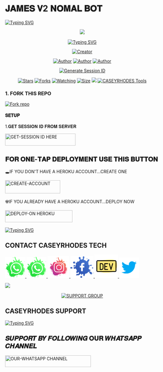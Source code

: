 #        𝐉𝐀𝐌𝐄𝐒 𝐕2 𝐍𝐎𝐌𝐀𝐋 𝐁𝐎𝐓

   <a>
                                      <a href="https://git.io/typing-svg"><img src="https://readme-typing-svg.demolab.com?font=Jersey+20+Charted&size=30&pause=1000&color=F71515&width=435&lines=BOT+100%25+LEGIT" alt="Typing SVG" /></a>   
            
<p align="center"> 
<up A simple WhatsApp User Bot Coded By 𝐉𝐀𝐌𝐄𝐒𝐓𝐄𝐂𝐇❤️</u>
</p>
<p align="center">
<img src="https://files.catbox.moe/rjkqfo.jpg"/>       
<p align="center">
  <a href="https://git.io/typing-svg"><img src="https://readme-typing-svg.demolab.com?font=EB+Garamond&weight=800&size=25&duration=4000&pause=1000&random=false&width=435&lines=+•__I'M+JAMES-+MD__•;MULTI-DEVICE+WHATSAPP+BOT;DEVELOPED+BY+𝐉𝐀𝐌𝐄𝐒❤️+MD+TECHS;RELEASED+DATE+07%2F7%2F2024."                               alt="Typing SVG" /></a>
</p> 
<p align="center">
<a href="#"><img title="Creator" src="https://img.shields.io/badge/Creator-𝐉𝐀𝐌𝐄𝐒_TECH-red.svg?style=for-the-badge&logo=github"></a>
</a>
</p>
<p align="center">
<a href="https://github.com/jtechde"><img title="Author" src="https://img.shields.io/badge/CASEYRHODES-black?style=for-the-badge&logo=Github"></a> <a href="https://chat.whatsapp.com/D9hokK6OHS5C3eLEwPKjsJ"><img title="Author" src="https://img.shields.io/badge/GROUP-black?style=for-the-badge&logo=whatsapp"></a> <a href="https://wa.me/254112192119"><img title="Author" src="https://img.shields.io/badge/CHAT US-black?style=for-the-badge&logo=whatsapp">
<p/>

 <p align="center">
  <a href="https://kg-site-support.vercel.app/">
    <img src="https://img.shields.io/badge/CASEYRHODES WEBSITE-000?style=for-the-badge&logo=vercel&logoColor=white" alt="Generate Session ID"/>
  </a>
   
<p align="center">
<a href="https://github.com/caseyweb/NHEZHO-MD/stargazers/"><img title="Stars" src="https://img.shields.io/github/stars/caseyweb/NHEZHO-MD?color=white&style=flat-square"></a>
<a href="https://github.com/caseyweb/NHEZHO-MD/network/members"><img title="Forks" src="https://img.shields.io/github/forks/caseyweb/NHEZHO-MD?color=yellow&style=flat-square"></a>
<a href="https://github.com/caseyweb/NHEZHO-MD/watchers"><img title="Watching" src="https://img.shields.io/github/watchers/caseyweb/NHEZHO-MD?label=Watchers&color=red&style=flat-square"></a>
<a href="https://github.com/caseyweb/NHEZHO-MD/"><img title="Size" src="https://img.shields.io/github/repo-size/AlipBot/Api-Alpis?style=flat-square&color=darkred"></a>
<a href="https://hits.seeyoufarm.com"><img src="https://hits.seeyoufarm.com/api/count/incr/badge.svg?url=https://github.com/caseyweb/NHEZHO-MDA/%2Fhit-counter&count_bg=%2379C83D&title_bg=%23555555&icon=probot.svg&icon_color=%2304FF00&title=hits&edge_flat=false"/></a>
        <a href = ""><img alt="CASEYRHODES Tools" src="https://img.shields.io/youtube/channel/subscribers/UCjDKRYcwd5ZIpGICcVVL96Q" target="_blank" /></a>

### 1. FORK THIS REPO

<a href='https://github.com/caseyweb/NHEZHO-MD/fork' target="_blank"><img alt='Fork repo' src='https://img.shields.io/badge/Fork This Repo-black?style=for-the-badge&logo=git&logoColor=white'/></a>
<p align="center">

#### 𝐒𝐄𝐓𝐔𝐏


1.𝐆𝐄𝐓 𝐒𝐄𝐒𝐒𝐈𝐎𝐍 𝐈𝐃 𝐅𝐑𝐎𝐌 𝐒𝐄𝐑𝐕𝐄𝐑


  <a href="https://caseywebzpair-a1c7aca7cb02.herokuapp.com/"><img title="GET-SESSION ID HERE" src="https://img.shields.io/badge/GET-SESSION ID HERE-h?color=green&style=for-the-badge&logo=nike" width="230" height="38.45"/></a></p>  


 ## 𝐅𝐎𝐑 𝐎𝐍𝐄-𝐓𝐀𝐏 𝐃𝐄𝐏𝐋𝐎𝐘𝐌𝐄𝐍𝐓 𝐔𝐒𝐄 𝐓𝐇𝐈𝐒 𝐁𝐔𝐓𝐓𝐎𝐍

   🕳IF YOU DON'T HAVE A HEROKU ACCOUNT...CREATE ONE
   
   <a href="https://signup.heroku.com/"><img title="CREATE-ACCOUNT" src="https://img.shields.io/badge/CREATE-ACCOUNT-h?color=purple&style=for-the-badge&logo=heroku" width="180" height="43.45"/></a></p>

   ☢️IF YOU ALREADY HAVE A HEROKU ACCOUNT...DEPLOY NOW

 <a href="https://dashboard.heroku.com/new?template=https://github.com/caseyweb/NHEZHO-MD"><img title="DEPLOY-ON HEROKU" src="https://img.shields.io/badge/DEPLOY-ON HEROKU-h?color=purple&style=for-the-badge&logo=heroku" width="220" height="38.45"/></a></p>

 
 [![Typing SVG](https://readme-typing-svg.herokuapp.com?font=Rockstar-ExtraBold&size=30&pause=1000&color=0000FF&center=true&vCenter=true&width=815&height=60&lines=▭+▬+▭+▬+▭+▬+▭+▬+▭+▬+▭)](https://git.io/typing-svg) 




## CONTACT CASEYRHODES TECH
  
<a href="https://wa.me/254112192119"> <img src="https://raw.githubusercontent.com/shizothetechie/database/main/icon/WhatsApp.png" width="13%"> </a>
  <a href="https://chat.whatsapp.com/GbpVWoHH0XLHOHJsYLtbjH"> <img src="https://raw.githubusercontent.com/shizothetechie/database/main/icon/WhatsApp.png" width="13%"> </a>
  <a href="https://www.facebook.com/profile.php?id=61567123730155&name=xhp_nt__fb__action__open_user"> <img src="https://raw.githubusercontent.com/shizothetechie/database/main/icon/Instagram2.png" width="14%"> </a>
  <a href="https://www.facebook.com/profile.php?id=61567123730155&name=xhp_nt__fb__action__open_user"> <img src="https://raw.githubusercontent.com/shizothetechie/database/main/icon/Facebook.png" width="15%"> </a><a href="https://https://github.com/caseyweb/NHEZHO-MD"> <img src="https://raw.githubusercontent.com/shizothetechie/database/main/icon/devto.png" width="15%"> </a><a href="CASEYRHODES "> <img src="https://raw.githubusercontent.com/shizothetechie/database/main/icon/twitter.png" width="13%"> </a>
</p>


   
<a><img src='https://i.imgur.com/LyHic3i.gif'/>





<p align="center">
    <a href="https://chat.whatsapp.com/GbpVWoHH0XLHOHJsYLtbjH">
        <img height="30" title="SUPPORT GROUP" src="https://img.shields.io/badge/Support%20Group-25D366?style=for-the-badge&logo=whatsapp&logoColor=white">
    </a>
</p>

## CASEYRHODES SUPPORT 

<a href="https://git.io/typing-svg"><img src="https://readme-typing-svg.demolab.com?font=Black+Ops+One&size=50&pause=1000&color=DAA520&center=true&width=910&height=100&lines=CASEYRHODES XMD +MAKE; STAR ⭐+AND+FORKS+BY+CASEYRHODES XMD" alt="Typing SVG" /></a>



## 𝑺𝑼𝑷𝑷𝑶𝑹𝑻 𝑩𝒀 𝑭𝑶𝑳𝑳𝑶𝑾𝑰𝑵𝑮 𝐎𝐔𝐑 𝑾𝑯𝑨𝑻𝑺𝑨𝑷𝑷 𝑪𝑯𝑨𝑵𝑵𝑬𝑳


 <a href="https://whatsapp.com/channel/0029VakUEfb4o7qVdkwPk83E"><img title="OUR-WHATSAPP CHANNEL" src="https://img.shields.io/badge/OUR-WHATSAPP CHANNEL-h?color=green&style=for-the-badge&logo=whatsapp" width="280" height="38.45"/></a></p>
 

